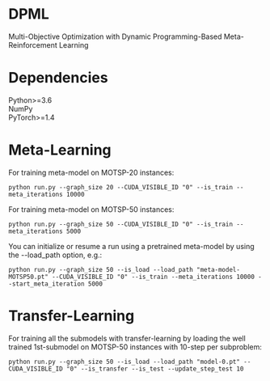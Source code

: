 # DPML
Multi-Objective Optimization with Dynamic Programming-Based Meta-Reinforcement Learning 
# Dependencies
Python>=3.6 <br>
NumPy <br>
PyTorch>=1.4 <br>
# Meta-Learning
For training meta-model on MOTSP-20 instances: <br>
```
python run.py --graph_size 20 --CUDA_VISIBLE_ID "0" --is_train --meta_iterations 10000
```
For training meta-model on MOTSP-50 instances: <br>
```
python run.py --graph_size 50 --CUDA_VISIBLE_ID "0" --is_train --meta_iterations 5000
```
You can initialize or resume a run using a pretrained meta-model by using the --load_path option, e.g.: <br>
```
python run.py --graph_size 50 --is_load --load_path "meta-model-MOTSP50.pt" --CUDA_VISIBLE_ID "0" --is_train --meta_iterations 10000 --start_meta_iteration 5000
```
# Transfer-Learning
For training all the submodels with transfer-learning by loading the well trained 1st-submodel on MOTSP-50 instances with 10-step per subproblem: <br>
```    
python run.py --graph_size 50 --is_load --load_path "model-0.pt" --CUDA_VISIBLE_ID "0" --is_transfer --is_test --update_step_test 10
```
    
